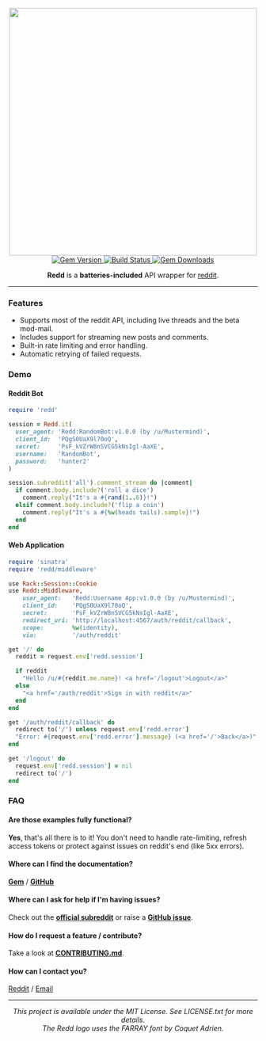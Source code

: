 <div align="center">
  <p>
    <!-- Redd -->
    <img src="https://raw.githubusercontent.com/avinashbot/redd/master/logo.png" width="500"><br>
    <!-- Badges -->
    <a href="https://rubygems.org/gems/redd">
      <img src="http://img.shields.io/gem/v/redd.svg?style=flat-square" alt="Gem Version">
    </a>
    <a href="https://travis-ci.org/avinashbot/redd">
      <img src="http://img.shields.io/travis/avinashbot/redd.svg?style=flat-square" alt="Build Status">
    </a>
    <a href="https://rubygems.org/gems/redd">
      <img src="http://img.shields.io/gem/dt/redd.svg?style=flat-square" alt="Gem Downloads">
    </a>
  </p>
  <!-- Intro Text -->
  <p>
    <strong>Redd</strong> is a <strong>batteries-included</strong>
    API wrapper for <a href="https://www.reddit.com/dev/api">reddit</a>.
  </p>
</div>

---

### Features

- Supports most of the reddit API, including live threads and the beta mod-mail.
- Includes support for streaming new posts and comments.
- Built-in rate limiting and error handling.
- Automatic retrying of failed requests.

### Demo

#### Reddit Bot

```ruby
require 'redd'

session = Redd.it(
  user_agent: 'Redd:RandomBot:v1.0.0 (by /u/Mustermind)',
  client_id:  'PQgS0UaX9l70oQ',
  secret:     'PsF_kVZrW8nSVCG5kNsIgl-AaXE',
  username:   'RandomBot',
  password:   'hunter2'
)

session.subreddit('all').comment_stream do |comment|
  if comment.body.include?('roll a dice')
    comment.reply("It's a #{rand(1..6)}!")
  elsif comment.body.include?('flip a coin')
    comment.reply("It's a #{%w(heads tails).sample}!")
  end
end
```

#### Web Application

```ruby
require 'sinatra'
require 'redd/middleware'

use Rack::Session::Cookie
use Redd::Middleware,
    user_agent:   'Redd:Username App:v1.0.0 (by /u/Mustermind)',
    client_id:    'PQgS0UaX9l70oQ',
    secret:       'PsF_kVZrW8nSVCG5kNsIgl-AaXE',
    redirect_uri: 'http://localhost:4567/auth/reddit/callback',
    scope:        %w(identity),
    via:          '/auth/reddit'

get '/' do
  reddit = request.env['redd.session']

  if reddit
    "Hello /u/#{reddit.me.name}! <a href='/logout'>Logout</a>"
  else
    "<a href='/auth/reddit'>Sign in with reddit</a>"
  end
end

get '/auth/reddit/callback' do
  redirect to('/') unless request.env['redd.error']
  "Error: #{request.env['redd.error'].message} (<a href='/'>Back</a>)"
end

get '/logout' do
  request.env['redd.session'] = nil
  redirect to('/')
end
```

### FAQ

#### Are those examples fully functional?
**Yes**, that's all there is to it! You don't need to handle rate-limiting, refresh access tokens or protect against issues on reddit's end (like 5xx errors).

#### Where can I find the documentation?

[**Gem**](http://www.rubydoc.info/gems/redd/Redd/Models/Session) / [**GitHub**](http://www.rubydoc.info/github/avinashbot/redd/master/Redd/Models/Session)

#### Where can I ask for help if I'm having issues?
Check out the [**official subreddit**](https://www.reddit.com/r/Redd) or raise a [**GitHub issue**](https://github.com/avinashbot/redd/issues/new).

#### How do I request a feature / contribute?
Take a look at  [**CONTRIBUTING.md**](https://github.com/avinashbot/redd/blob/master/CONTRIBUTING.md).

#### How can I contact you?
[Reddit](https://www.reddit.com/message/compose/?to=Mustermind) /
[Email](mailto:avinash@dwarapu.me)

---

<div align="center">
  <!-- Copyright Notice -->
  <em>
  This project is available under the MIT License. See LICENSE.txt for more details.<br>
  The Redd logo uses the FARRAY font by Coquet Adrien.
  </em>
</div>

